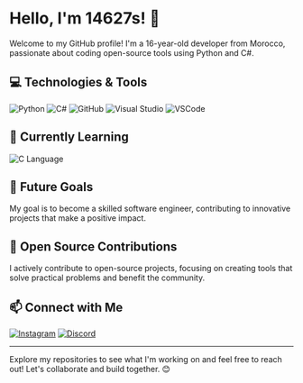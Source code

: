
# Hello, I'm 14627s! 👋

Welcome to my GitHub profile! I'm a 16-year-old developer from Morocco, passionate about coding open-source tools using Python and C#.

## 💻 Technologies & Tools
![Python](https://img.shields.io/badge/-Python-3776AB?style=flat-square&logo=python&logoColor=white)
![C#](https://img.shields.io/badge/-C%23-239120?style=flat-square&logo=c-sharp&logoColor=white)
![GitHub](https://img.shields.io/badge/-GitHub-181717?style=flat-square&logo=github&logoColor=white)
![Visual Studio](https://img.shields.io/badge/-Visual%20Studio-5C2D91?style=flat-square&logo=visual-studio&logoColor=white)
![VSCode](https://img.shields.io/badge/-VS%20Code-007ACC?style=flat-square&logo=visual-studio-code&logoColor=white)

## 🌱 Currently Learning
![C Language](https://img.shields.io/badge/-C-00599C?style=flat-square&logo=c&logoColor=white)


## 🎯 Future Goals
My goal is to become a skilled software engineer, contributing to innovative projects that make a positive impact.

## 🚀 Open Source Contributions
I actively contribute to open-source projects, focusing on creating tools that solve practical problems and benefit the community.

## 📫 Connect with Me
[![Instagram](https://img.shields.io/badge/-Instagram-%23E4405F?style=flat-square&logo=instagram&logoColor=white)](https://www.instagram.com/14627s)
[![Discord](https://img.shields.io/badge/-Discord-%237289DA?style=flat-square&logo=discord&logoColor=white)](https://discord.com/users/843253888895025192)

---

Explore my repositories to see what I'm working on and feel free to reach out! Let's collaborate and build together. 😊
